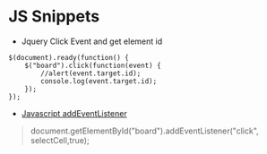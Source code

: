 # JS Snippets
- Jquery Click Event and get element id
~~~~
$(document).ready(function() {
    $("board").click(function(event) {
        //alert(event.target.id);
        console.log(event.target.id);
    });
});
~~~~

- [Javascript addEventListener]('https://www.w3schools.com/jsref/met_document_addeventlistener.asp')
>document.getElementById("board").addEventListener("click", selectCell,true);